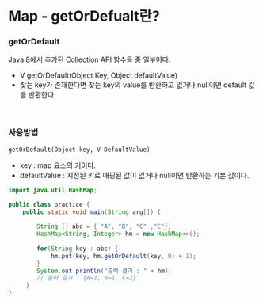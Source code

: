 # Map - getOrDefualt란?

### getOrDefault
Java 8에서 추가된 Collection API 함수들 중 일부이다.

* V getOrDefault(Object Key, Object defaultValue)
* 찾는 key가 존재한다면 찾는 key의 value를 반환하고 없거나 null이면 default 값을 반환한다.

<br>

### 사용방법
` getOrDefault(Object key, V DefaultValue) `
* key : map 요소의 키이다.
* defaultValue : 지정된 키로 매핑된 값이 없거나 null이면 반환하는 기본 값이다.

```java
import java.util.HashMap;

public class practice {
	public static void main(String arg[]) {
    
        String [] abc = { "A", "B", "C" ,"C"}; 
        HashMap<String, Integer> hm = new HashMap<>(); 
        
        for(String key : abc) {
        	hm.put(key, hm.getOrDefault(key, 0) + 1); 
        }
        System.out.println("출력 결과 : " + hm); 
        // 출력 결과 : {A=1, B=1, C=2} 
     } 
}
```

